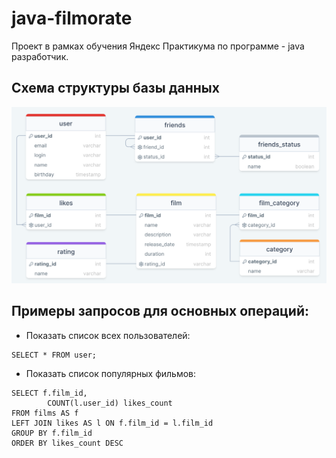 # java-filmorate
Проект в рамках обучения Яндекс Практикума по программе - java разработчик.
## Схема структуры базы данных
![DB structure.png](https://github.com/RomanBatrakov/java-filmorate/blob/main/DB%20structure.png)
## Примеры запросов для основных операций:
- Показать список всех пользователей:
```
SELECT * FROM user;
```
- Показать список популярных фильмов:
```
SELECT f.film_id, 
        COUNT(l.user_id) likes_count
FROM films AS f
LEFT JOIN likes AS l ON f.film_id = l.film_id
GROUP BY f.film_id
ORDER BY likes_count DESC
```
